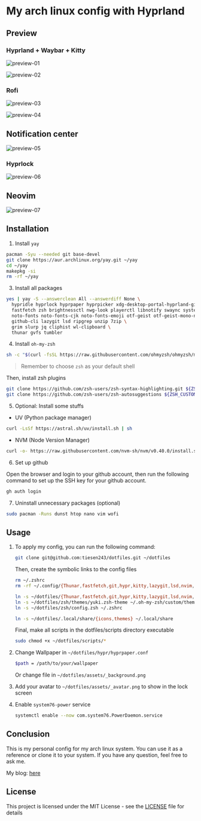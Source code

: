 # My arch linux config with Hyprland

## Preview

### Hyprland + Waybar + Kitty

![preview-01](./assets/preview-01.png)

![preview-02](./assets/preview-02.png)

### Rofi

![preview-03](./assets/preview-03.png)

![preview-04](./assets/preview-04.png)

## Notification center

![preview-05](./assets/preview-05.png)

### Hyprlock

![preview-06](./assets/preview-06.png)

## Neovim

![preview-07](./assets/preview-07.png)

## Installation

1. Install `yay`

```bash
pacman -Syu --needed git base-devel
git clone https://aur.archlinux.org/yay.git ~/yay
cd ~/yay
makepkg -si
rm -rf ~/yay
```

3. Install all packages

```bash
yes | yay -S --answerclean All --answerdiff None \
  hypridle hyprlock hyprpaper hyprpicker xdg-desktop-portal-hyprland-git rofi-wayland waybar ffmpeg \
  fastfetch zsh brightnessctl nwg-look playerctl libnotify swaync system76-power \
  noto-fonts noto-fonts-cjk noto-fonts-emoji otf-geist otf-geist-mono-nerd \
  github-cli lazygit lsd ripgrep unzip 7zip \
  grim slurp jq cliphist wl-clipboard \
  thunar gvfs tumbler
```

4. Install `oh-my-zsh`

```bash
sh -c "$(curl -fsSL https://raw.githubusercontent.com/ohmyzsh/ohmyzsh/master/tools/install.sh)"
```

> Remember to choose `zsh` as your default shell

Then, install zsh plugins

```bash
git clone https://github.com/zsh-users/zsh-syntax-highlighting.git ${ZSH_CUSTOM:-~/.oh-my-zsh/custom}/plugins/zsh-syntax-highlighting
git clone https://github.com/zsh-users/zsh-autosuggestions ${ZSH_CUSTOM:-~/.oh-my-zsh/custom}/plugins/zsh-autosuggestions
```

5. Optional: Install some stuffs

- UV (Python package manager)

```bash
curl -LsSf https://astral.sh/uv/install.sh | sh
```

- NVM (Node Version Manager)

```bash
curl -o- https://raw.githubusercontent.com/nvm-sh/nvm/v0.40.0/install.sh | bash
```

6. Set up github

Open the browser and login to your github account, then run the following command to set up the SSH key for your github account.

```bash
gh auth login
```

7. Uninstall unnecessary packages (optional)

```bash
sudo pacman -Runs dunst htop nano vim wofi
```

## Usage

1. To apply my config, you can run the following command:

   ```bash
   git clone git@github.com:tiesen243/dotfiles.git ~/dotfiles
   ```

   Then, create the symbolic links to the config files

   ```bash
   rm ~/.zshrc
   rm -rf ~/.config/{Thunar,fastfetch,git,hypr,kitty,lazygit,lsd,nvim,rofi,swaync,waybar}

   ln -s ~/dotfiles/{Thunar,fastfetch,git,hypr,kitty,lazygit,lsd,nvim,rofi,swaync,waybar} ~/.config
   ln -s ~/dotfiles/zsh/themes/yuki.zsh-theme ~/.oh-my-zsh/custom/themes
   ln -s ~/dotfiles/zsh/config.zsh ~/.zshrc

   ln -s ~/dotfiles/.local/share/{icons,themes} ~/.local/share
   ```

   Final, make all scripts in the dotfiles/scripts directory executable

   ```bash
   sudo chmod +x ~/dotfiles/scripts/*
   ```

2. Change Wallpaper in `~/dotfiles/hypr/hyprpaper.conf`

   ```bash
   $path = /path/to/your/wallpaper
   ```

   Or change file in `~/dotfiles/assets/_background.png`

3. Add your avatar to `~/dotfiles/assets/_avatar.png` to show in the lock screen
4. Enable `system76-power` service

   ```bash
   systemctl enable --now com.system76.PowerDaemon.service
   ```

## Conclusion

This is my personal config for my arch linux system. You can use it as a reference or clone it to your system. If you have any question, feel free to ask me.

My blog: [here](https://tiesen.id.vn/blogs/arch-linux-hyprland-setup/)

## License

This project is licensed under the MIT License - see the [LICENSE](LICENSE) file for details
